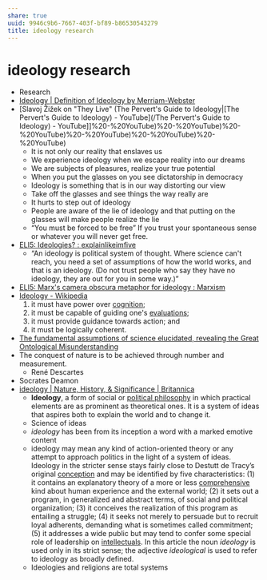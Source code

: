 ```yaml
---
share: true
uuid: 9946c9b6-7667-403f-bf89-b86530543279
title: ideology research
---
```

# ideology research
*   Research
*   [Ideology | Definition of Ideology by Merriam-Webster](https://www.merriam-webster.com/dictionary/ideology)
*   [Slavoj Žižek on "They Live" (The Pervert's Guide to Ideology|[The Pervert's Guide to Ideology) - YouTube](/The Pervert's Guide to Ideology) - YouTube]]%20-%20YouTube)%20-%20YouTube)%20-%20YouTube)%20-%20YouTube)%20-%20YouTube)%20-%20YouTube)
    *   It is not only our reality that enslaves us
    *   We experience ideology when we escape reality into our dreams
    *   We are subjects of pleasures, realize your true potential
    *   When you put the glasses on you see dictatorship in democracy
    *   Ideology is something that is in our way distorting our view
    *   Take off the glasses and see things the way really are
    *   It hurts to step out of ideology
    *   People are aware of the lie of ideology and that putting on the glasses will make people realize the lie
    *   “You must be forced to be free” If you trust your spontaneous sense or whatever you will never get free.
*   [ELI5: Ideologies? : explainlikeimfive](https://old.reddit.com/r/explainlikeimfive/comments/3w4469/eli5_ideologies/)
    *   “An ideology is political system of thought. Where science can't reach, you need a set of assumptions of how the world works, and that is an ideology. (Do not trust people who say they have no ideology, they are out for you in some way.)”
*   [ELI5: Marx's camera obscura metaphor for ideology : Marxism](https://old.reddit.com/r/Marxism/comments/p6qiq/eli5_marxs_camera_obscura_metaphor_for_ideology/)
*   [Ideology - Wikipedia](https://en.wikipedia.org/wiki/Ideology)
    1.  it must have power over [cognition](https://en.wikipedia.org/wiki/Cognition);
    2.  it must be capable of guiding one's [evaluations](https://en.wikipedia.org/wiki/Evaluation);
    3.  it must provide guidance towards action; and
    4.  it must be logically coherent.
*   [The fundamental assumptions of science elucidated, revealing the Great Ontological Misunderstanding](https://thebiggestpicture.net/Fundamental_assumptions_of_science)
*   The conquest of nature is to be achieved through number and measurement.
    *   René Descartes
*   Socrates Deamon
*   [ideology | Nature, History, & Significance | Britannica](https://www.britannica.com/topic/ideology-society)
    *   **Ideology**, a form of social or [political philosophy](https://www.britannica.com/topic/political-philosophy) in which practical elements are as prominent as theoretical ones. It is a system of ideas that aspires both to explain the world and to change it.
    *   Science of ideas
    *   _ideology_ has been from its inception a word with a marked emotive content
    *   ideology may mean any kind of action-oriented theory or any attempt to approach politics in the light of a system of ideas. Ideology in the stricter sense stays fairly close to Destutt de Tracy’s original [conception](https://www.merriam-webster.com/dictionary/conception) and may be identified by five characteristics: (1) it contains an explanatory theory of a more or less [comprehensive](https://www.merriam-webster.com/dictionary/comprehensive) kind about human experience and the external world; (2) it sets out a program, in generalized and abstract terms, of social and political organization; (3) it conceives the realization of this program as entailing a struggle; (4) it seeks not merely to persuade but to recruit loyal adherents, demanding what is sometimes called commitment; (5) it addresses a wide public but may tend to confer some special role of leadership on [intellectuals](https://www.merriam-webster.com/dictionary/intellectuals). In this article the noun _ideology_ is used only in its strict sense; the adjective _ideological_ is used to refer to ideology as broadly defined.
    *   Ideologies and religions are total systems